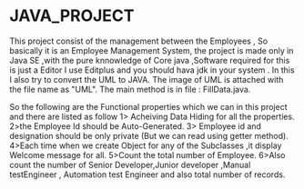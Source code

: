 # JAVA_PROJECT

This project consist of the management between the Employees , So basically it is an Employee Management System,
the project is made only in Java SE ,with the pure knnowledge of Core java ,Software required for this is just a Editor I use Editplus and
you should hava jdk in your system .
In this I also try to convert the UML to JAVA.
The image of UML is attached with the file name as  "UML".
The main method is in file : FillData.java.

So the following are the Functional properties which we can in this project and there are listed as follow
1> Acheiving Data Hiding for all the properties.
2>the Employee Id should be Auto-Generated.
3> Employee  id and designation should be only private (But we can read using getter method).
4>Each time when we create Object for any of the Subclasses ,it display Welcome message for all.
5>Count the total number of Employee.
6>Also count the number of Senior Developer,Junior developer ,Manual testEngineer , Automation test Engineer and also total number of records.
